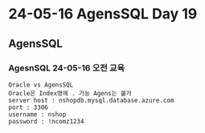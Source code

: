 # 24-05-16 AgensSQL Day 19

## AgensSQL 

### AgesnSQL 24-05-16 오전 교육

```
Oracle vs AgensSQL
Oracle은 Index명에 . 가능 Agens는 불가
server host : nshopdb.mysql.database.azure.com 
port : 3306
username : nshop
password : !ncomz1234
```



